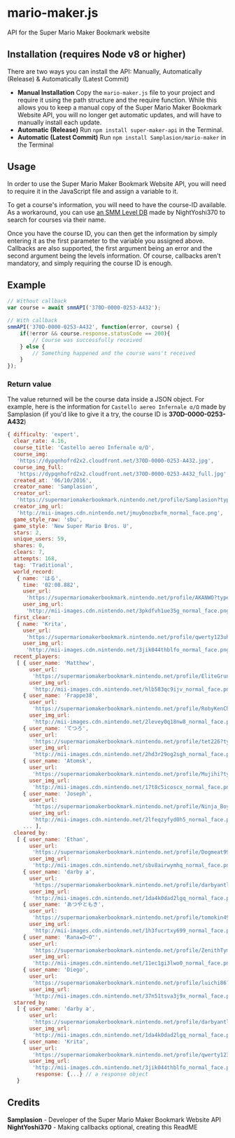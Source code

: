 # mario-maker.js
API for the Super Mario Maker Bookmark website

## Installation (requires Node v8 or higher)

There are two ways you can install the API: Manually, Automatically (Release) & Automatically (Latest Commit)

- **Manual Installation** Copy the `mario-maker.js` file to your project and require it using the path structure and the require function. While this allows you to keep a manual copy of the Super Mario Maker Bookmark Website API, you will no longer get automatic updates, and will have to manually install each update.
- **Automatic (Release)** Run `npm install super-maker-api` in the Terminal.
- **Automatic (Latest Commit)** Run `npm install Samplasion/mario-maker` in the Terminal

## Usage

In order to use the Super Mario Maker Bookmark Website API, you will need to require it in the JavaScript file and assign a variable to it.

To get a course's information, you will need to have the course-ID available. As a workaround, you can use [an SMM Level DB](http://smm-db.glitch.me/levels/) made by NightYoshi370 to search for courses via their name.

Once you have the course ID, you can then get the information by simply entering it as the first parameter to the variable you assigned above. Callbacks are also supported, the first argument being an error and the second argument being the levels information. Of course, callbacks aren't mandatory, and simply requiring the course ID is enough.


## Example

```js
// Without callback
var course = await smmAPI('370D-0000-0253-A432');

// With callback
smmAPI('370D-0000-0253-A432', function(error, course) {
    if(!error && course.response.statusCode == 200){
        // Course was successfully received        
    } else {
        // Something happened and the course wans't received
    }
});
```

### Return value
The value returned will be the course data inside a JSON object. For example, here is the information for `Castello aereo Infernale α/Ω` made by Samplasion (if you'd like to give it a try, the course ID is **370D-0000-0253-A432**)

```js
{ difficulty: 'expert',
  clear_rate: 4.16,
  course_title: 'Castello aereo Infernale α/Ω',
  course_img:
   'https://dypqnhofrd2x2.cloudfront.net/370D-0000-0253-A432.jpg',
  course_img_full:
   'https://dypqnhofrd2x2.cloudfront.net/370D-0000-0253-A432_full.jpg',
  created_at: '06/10/2016',
  creator_name: 'Samplasion',
  creator_url:
   'https://supermariomakerbookmark.nintendo.net/profile/Samplasion?type=posted',
  creator_img_url:
   'http://mii-images.cdn.nintendo.net/jmuybnozbxfm_normal_face.png',
  game_style_raw: 'sbu',
  game_style: 'New Super Mario Bros. U',
  stars: 2,
  unique_users: 59,
  shares: 0,
  clears: 7,
  attempts: 168,
  tag: 'Traditional',
  world_record:
   { name: 'はる',
     time: '02:08.882',
     user_url:
      'https://supermariomakerbookmark.nintendo.net/profile/AKANWO?type=posted',
     user_img_url:
      'http://mii-images.cdn.nintendo.net/3pkdfvh1ue35g_normal_face.png' },
  first_clear:
   { name: 'Krita',
     user_url:
      'https://supermariomakerbookmark.nintendo.net/profile/qwerty123uhbba?type=posted',
     user_img_url:
      'http://mii-images.cdn.nintendo.net/3jik044thblfo_normal_face.png' },
  recent_players:
   [ { user_name: 'Matthew',
       user_url:
        'https://supermariomakerbookmark.nintendo.net/profile/EliteGruntHero?type=posted',
       user_img_url:
        'http://mii-images.cdn.nintendo.net/hlb583qc9ijv_normal_face.png' },
     { user_name: 'Frappe38',
       user_url:
        'https://supermariomakerbookmark.nintendo.net/profile/RobyKenCha83?type=posted',
       user_img_url:
        'http://mii-images.cdn.nintendo.net/2levey0q18nw8_normal_face.png' },
     { user_name: 'てつろ',
       user_url:
        'https://supermariomakerbookmark.nintendo.net/profile/tet226?type=posted',
       user_img_url:
        'http://mii-images.cdn.nintendo.net/2hd3r29og2sgh_normal_face.png' },
     { user_name: 'Atomsk',
       user_url:
        'https://supermariomakerbookmark.nintendo.net/profile/Mujihi?type=posted',
       user_img_url:
        'http://mii-images.cdn.nintendo.net/17t8c5icoscx_normal_face.png' },
     { user_name: 'Joseph',
       user_url:
        'https://supermariomakerbookmark.nintendo.net/profile/Ninja_Boy4ever?type=posted',
       user_img_url:
        'http://mii-images.cdn.nintendo.net/2lfeqzyfyd0h5_normal_face.png' },
     ... ],
  cleared_by:
   [ { user_name: 'Ethan',
       user_url:
        'https://supermariomakerbookmark.nintendo.net/profile/Dogmeat99?type=posted',
       user_img_url:
        'http://mii-images.cdn.nintendo.net/sbv8airwymhq_normal_face.png' },
     { user_name: 'darby a',
       user_url:
        'https://supermariomakerbookmark.nintendo.net/profile/darbyantle?type=posted',
       user_img_url:
        'http://mii-images.cdn.nintendo.net/1da4k0dad2lgq_normal_face.png' },
     { user_name: 'あつやともき',
       user_url:
        'https://supermariomakerbookmark.nintendo.net/profile/tomokin4989?type=posted',
       user_img_url:
        'http://mii-images.cdn.nintendo.net/1h3fucrtxy699_normal_face.png' },
     { user_name: 'Rana★O~O"',
       user_url:
        'https://supermariomakerbookmark.nintendo.net/profile/ZenithTyme?type=posted',
       user_img_url:
        'http://mii-images.cdn.nintendo.net/11ec1gi3lwo0_normal_face.png' },
     { user_name: 'Diego',
       user_url:
        'https://supermariomakerbookmark.nintendo.net/profile/luichi86?type=posted',
       user_img_url:
        'http://mii-images.cdn.nintendo.net/37n51tsva3j9x_normal_face.png' } ],
  starred_by:
   [ { user_name: 'darby a',
       user_url:
        'https://supermariomakerbookmark.nintendo.net/profile/darbyantle?type=posted',
       user_img_url:
        'http://mii-images.cdn.nintendo.net/1da4k0dad2lgq_normal_face.png' },
     { user_name: 'Krita',
       user_url:
        'https://supermariomakerbookmark.nintendo.net/profile/qwerty123uhbba?type=posted',
       user_img_url:
        'http://mii-images.cdn.nintendo.net/3jik044thblfo_normal_face.png' } ],
		 response: {...} // a response object
   }
```

## Credits

**Samplasion** - Developer of the Super Mario Maker Bookmark Website API
**NightYoshi370** - Making callbacks optional, creating this ReadME
